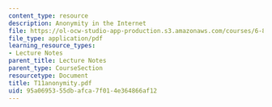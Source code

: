 ```yaml
---
content_type: resource
description: Anonymity in the Internet
file: https://ol-ocw-studio-app-production.s3.amazonaws.com/courses/6-829-computer-networks-fall-2002/95a0695355dbafca7f014e364866af12_T11anonymity.pdf
file_type: application/pdf
learning_resource_types:
- Lecture Notes
parent_title: Lecture Notes
parent_type: CourseSection
resourcetype: Document
title: T11anonymity.pdf
uid: 95a06953-55db-afca-7f01-4e364866af12
---
```

